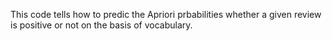 This code tells how to predic the Apriori prbabilities whether a given review is positive or not on the basis of vocabulary.
